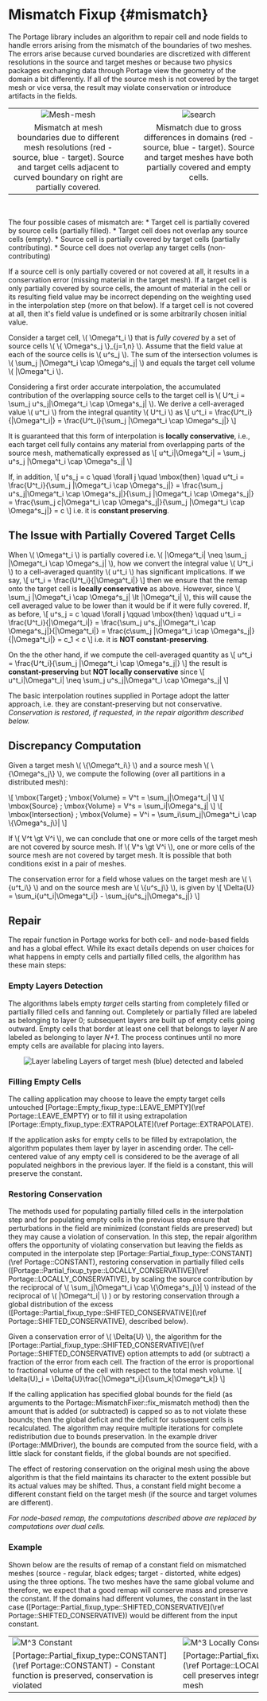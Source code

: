 # Mismatch Fixup  {#mismatch}

The Portage library includes an algorithm to repair cell and node
fields to handle errors arising from the mismatch of the boundaries of
two meshes. The errors arise because curved boundaries are discretized
with different resolutions in the source and target meshes or because
two physics packages exchanging data through Portage view the geometry
of the domain a bit differently. If all of the source mesh is not
covered by the target mesh or vice versa, the result may violate
conservation or introduce artifacts in the fields.

<table style="width:100%">
<tr>
<td width="45%" valign="top" align="center"><img src="boundary-mismatch.svg" alt="Mesh-mesh" class="halfwidth"></td>
<td width="4%"></td>
<td width="45%" valign="top" align="center"><img src="domain-mismatch.svg" alt="search" class="halfwidth"></td>
</tr>
<tr>
<td width="45%" valign="top" align="center">Mismatch at mesh boundaries due to
different mesh resolutions (red - source, blue - target). Source and
target cells adjacent to curved boundary on right are partially covered.</td>
<td width="4%"></td>
<td width="45%" valign="top" align="center">Mismatch due to gross
differences in domains (red - source, blue - target). Source and
target meshes have both partially covered and empty cells.</td>
</tr>
</table>
<br>


The four possible cases of mismatch are:
    * Target cell is partially covered by source cells (partially filled).
    * Target cell does not overlap any source cells (empty).
    * Source cell is partially covered by target cells (partially contributing).
    * Source cell does not overlap any target cells (non-contributing)

If a source cell is only partially covered or not covered at all, it results
in a conservation error (missing material in the target mesh). If a
target cell is only partially covered by source cells, the amount of
material in the cell or its resulting field value may be incorrect
depending on the weighting used in the interpolation step (more on
that below). If a target cell is not covered at all, then it's field value is
undefined or is some arbitrarily chosen initial value.

Consider a target cell, \\( \\Omega^t_i \\) that is *fully covered* by
 a set of source cells \\( \\{
\\Omega^s_j \\}_{j=1,n} \\). Assume that the field value at each of
the source cells is \\( u^s_j \\). The sum of the intersection volumes
is \\( \\sum_j |\\Omega^t_i \\cap \\Omega^s_j| \\) and equals the
 target cell volume \\( |\\Omega^t_i \\).

Considering a first order accurate interpolation, the accumulated
contribution of the overlapping source cells to the target cell is \\(
U^t_i = \\sum_j u^s_j|\\Omega^t_i \\cap \\Omega^s_j| \\). We derive a
cell-averaged value \\( u^t_i \\) from the integral quantity \\( U^t_i
\\) as \\[ u^t_i = \\frac{U^t_i}{|\\Omega^t_i|} =
\\frac{U^t_i}{\\sum_j |\\Omega^t_i \\cap \\Omega^s_j|} \\]

It is guaranteed that this form of interpolation is **locally
conservative**, i.e., each target cell
fully contains any material from overlapping parts of the source mesh,
mathematically expressed as \\[ u^t_i|\\Omega^t_i| = \\sum_j u^s_j
|\\Omega^t_i \\cap \\Omega^s_j| \\]

If, in addition, \\[ u^s_j = c \\quad \\forall j \\quad \\mbox{then} \\quad
u^t_i = \\frac{U^t_i}{\\sum_j |\\Omega^t_i \\cap
\\Omega^s_j|} = \\frac{\\sum_j u^s_j|\\Omega^t_i \\cap
\\Omega^s_j|}{\\sum_j |\\Omega^t_i \\cap
\\Omega^s_j|} = \\frac{\\sum_j c|\\Omega^t_i \\cap
\\Omega^s_j|}{\\sum_j |\\Omega^t_i \\cap
\\Omega^s_j|} = c \\]
i.e. it is **constant preserving**.

## The Issue with Partially Covered Target Cells

When \\( \\Omega^t_i \\) is partially covered i.e. \\( |\\Omega^t_i|
\\neq \\sum_j |\\Omega^t_i \\cap \\Omega^s_j| \\), how we
convert the integral value \\( U^t_i \\) to a cell-averaged quantity
\\( u^t_i \\) has significant implications. If we say, \\[ u^t_i =
\\frac{U^t_i}{|\\Omega^t_i|} \\] then we ensure that the remap onto the
target cell is **locally conservative** as above. However, since \\(
\\sum_j |\\Omega^t_i \\cap \\Omega^s_j|  \\lt  |\\Omega^t_i|
\\), this will cause the cell averaged
value to be lower than it would be if it were fully covered. If, as
before, \\[ u^s_j = c \\quad \\forall j \\qquad \\mbox{then} \\qquad
u^t_i = \\frac{U^t_i}{|\\Omega^t_i|} = \\frac{\\sum_j u^s_j|\\Omega^t_i \\cap
\\Omega^s_j|}{|\\Omega^t_i|} = \\frac{c\\sum_j |\\Omega^t_i \\cap
\\Omega^s_j|}{|\\Omega^t_i|} = c_1 < c
\\]
i.e. it is **NOT constant-preserving**.

On the the other hand, if we compute the cell-averaged quantity as
\\[
u^t_i = \\frac{U^t_i}{\\sum_j |\\Omega^t_i \\cap \\Omega^s_j|}
\\]
the result is **constant-preserving** but **NOT locally conservative**
since \\[ u^t_i|\\Omega^t_i|
\\neq \\sum_j u^s_j|\\Omega^t_i \\cap
\\Omega^s_j| \\]

The basic interpolation routines supplied in Portage adopt the latter
approach, i.e. they are constant-preserving but not
conservative. *Conservation is restored, if requested, in the repair
algorithm described below.*

## Discrepancy Computation

Given a target mesh \\( \\{\\Omega^t_i\\} \\) and a source mesh \\(
\\{\\Omega^s_j\\} \\), we compute the following (over all partitions
in a distributed mesh):

\\[ \mbox{Target} \; \mbox{Volume} = V^t = \\sum_j|\\Omega^t_i| \\]
\\[ \mbox{Source} \; \mbox{Volume} = V^s = \\sum_i|\\Omega^s_j| \\]
\\[ \mbox{Intersection} \; \mbox{Volume} = V^i = \\sum_i\\sum_j|\\Omega^t_i \\cap \\{\\Omega^s_j\\}| \\]

If \\( V^t \\gt V^i \\), we can conclude that one or more cells of
the target mesh are not covered by source mesh. If \\( V^s \\gt V^i
\\), one or more cells of the source mesh are not
covered by target mesh. It is possible that both conditions exist in a
pair of meshes.

The conservation error for a field whose values on the target mesh are
\\( \\{u^t_i\\} \\) and on the source mesh are \\( \\{u^s_j\\} \\), is
given by
\\[
\\Delta{U} = \\sum_i{u^t_i|\\Omega^t_i|} - \\sum_j{u^s_j|\\Omega^s_j|}
\\]

## Repair

The repair function in Portage works for both cell- and
node-based fields and has a global effect. While its
exact details depends on user choices for what happens in empty cells
and partially filled cells, the algorithm has these main steps:

### Empty Layers Detection

The algorithms labels empty *target* cells starting from
completely filled or partially filled cells and fanning out. Completely or
partially filled are labeled as belonging to layer 0; subsequent
layers are built up of empty cells going outward. Empty cells that
border at least one cell that belongs to layer *N*  are labeled as
belonging to layer *N+1*. The process continues until no more empty cells
are available for placing into layers.

<div align="center">
<img src="mismatch-layers.svg" alt="Layer labeling" class="quarterwidth">
Layers of target mesh (blue) detected and labeled
</div>

### Filling Empty Cells

The calling application may choose to leave the empty target cells untouched
[Portage::Empty_fixup_type::LEAVE_EMPTY](\ref Portage::LEAVE_EMPTY) or
to fill it using extrapolation
[Portage::Empty_fixup_type::EXTRAPOLATE](\ref Portage::EXTRAPOLATE).

If the application asks for empty cells to be filled by extrapolation,
the algorithm populates them layer by layer in ascending order. The
cell-centered value of any empty cell is considered to be the average
of all populated neighbors in the previous layer. If the field is a
constant, this will preserve the constant.

### Restoring Conservation

The methods used for populating partially filled cells in the
interpolation step and for populating empty cells in the previous step
ensure that perturbations in the field are minimized (constant fields
are preserved) but they may cause a violation of conservation. In this
step, the repair algorithm offers the opportunity of violating
conservation but leaving the fields as computed in the interpolate
step [Portage::Partial_fixup_type::CONSTANT](\ref Portage::CONSTANT),
restoring conservation in partially filled cells
([Portage::Partial_fixup_type::LOCALLY_CONSERVATIVE](\ref Portage::LOCALLY_CONSERVATIVE),
by scaling the source contribution by
the reciprocal of \\( \\sum_j|\\Omega^t_i \\cap \\{\\Omega^s_j\\}| \\)
instead of the reciprocal of \\( |\\Omega^t_i| \\) ) or by restoring
conservation through a global distribution of the excess
([Portage::Partial_fixup_type::SHIFTED_CONSERVATIVE](\ref Portage::SHIFTED_CONSERVATIVE),
described below).

Given a conservation error of \\( \\Delta{U} \\), the algorithm for
the [Portage::Partial_fixup_type::SHIFTED_CONSERVATIVE](\ref Portage::SHIFTED_CONSERVATIVE)
option attempts to add (or subtract) a
fraction of the error from each cell. The fraction of the error is
proportional to fractional volume of the cell with respect to the
total mesh volume.  \\[ \\delta{U}_i =
\\Delta{U}\\frac{|\\Omega^t_i|}{\\sum_k|\\Omega^t_k|} \\]

If the calling application has specified global bounds for the field
(as arguments to the Portage::MismatchFixer::fix_mismatch method)
then the amount that is added (or subtracted) is capped so as to not
violate these bounds; then the global deficit and the deficit for
subsequent cells is recalculated. The algorithm may require multiple
iterations for complete redistribution due to bounds
preservation. In the example driver (Portage::MMDriver), the bounds
are computed from the source field, with a little slack for constant
fields, if the global bounds are not specified. 

The effect of restoring conservation on the original mesh using the
above algorithm is that the field maintains its character to the extent
possible but its actual values may be shifted. Thus, a constant field
might become a different constant field on the target mesh (if the
source and target volumes are different).

*For node-based remap, the computations described above are replaced
 by computations over dual cells.*

### Example

Shown below are the results of remap of a constant field on mismatched
meshes (source - regular, black edges; target - distorted, white edges)
using the three options. The two meshes have the same global
volume and therefore, we expect that a good remap will conserve mass
and preserve the constant. If the domains had different volumes, the
constant in the last case
([Portage::Partial_fixup_type::SHIFTED_CONSERVATIVE](\ref Portage::SHIFTED_CONSERVATIVE)) would be different from the input constant.

<table style="width:100%" markdown="1">
<tr>
<td valign="top"><img src="mismatch-example-constant.png" alt="M^3 Constant" class="fullwidth"></td>
<td width="4%"></td>
<td valign="top"><img src="mismatch-example-locally-conservative.png"
alt="M^3 Locally Conservative" class="fullwidth"></td>
<td width="4%"></td>
<td valign="top"><img src="mismatch-example-shifted-conservative.png"
alt="M^3 Shifted Conservative" class="fullwidth"></td>
</tr>
<tr>
<td valign="top">[Portage::Partial_fixup_type::CONSTANT](\ref Portage::CONSTANT) -
Constant function is preserved, conservation is violated</td>
<td width="4%"></td>
<td
valign="top">[Portage::Partial_fixup_type::LOCALLY_CONSERVATIVE](\ref Portage::LOCALLY_CONSERVATIVE) - Each
target cell preserves integral quantity received from source mesh</td>
<td width="4%"></td>
<td
valign="top">[Portage::Partial_fixup_type::SHIFTED_CONSERVATIVE](\ref Portage::SHIFTED_CONSERVATIVE) -
Global conservation is enforced, constant is preserved</td>
</tr>
</table>
